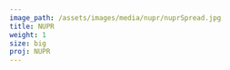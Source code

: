 ```yaml
---
image_path: /assets/images/media/nupr/nuprSpread.jpg
title: NUPR
weight: 1
size: big
proj: NUPR
---
```

